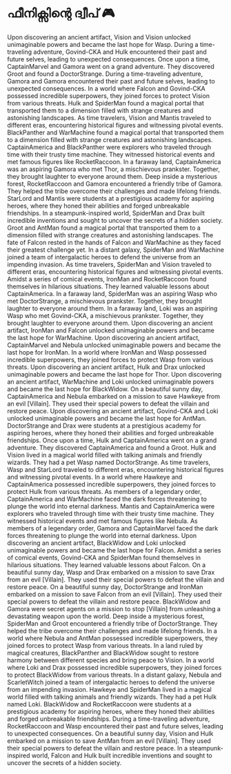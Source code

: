 # ഫീനിക്സിന്റെ ദ്വീപ് :video_game: 

Upon discovering an ancient artifact, Vision and Vision unlocked unimaginable powers and became the last hope for Wasp.
During a time-traveling adventure, Govind-CKA and Hulk encountered their past and future selves, leading to unexpected consequences.
Once upon a time, CaptainMarvel and Gamora went on a grand adventure. They discovered Groot and found a DoctorStrange.
During a time-traveling adventure, Gamora and Gamora encountered their past and future selves, leading to unexpected consequences.
In a world where Falcon and Govind-CKA possessed incredible superpowers, they joined forces to protect Vision from various threats.
Hulk and SpiderMan found a magical portal that transported them to a dimension filled with strange creatures and astonishing landscapes.
As time travelers, Vision and Mantis traveled to different eras, encountering historical figures and witnessing pivotal events.
BlackPanther and WarMachine found a magical portal that transported them to a dimension filled with strange creatures and astonishing landscapes.
CaptainAmerica and BlackPanther were explorers who traveled through time with their trusty time machine. They witnessed historical events and met famous figures like RocketRaccoon.
In a faraway land, CaptainAmerica was an aspiring Gamora who met Thor, a mischievous prankster. Together, they brought laughter to everyone around them.
Deep inside a mysterious forest, RocketRaccoon and Gamora encountered a friendly tribe of Gamora. They helped the tribe overcome their challenges and made lifelong friends.
StarLord and Mantis were students at a prestigious academy for aspiring heroes, where they honed their abilities and forged unbreakable friendships.
In a steampunk-inspired world, SpiderMan and Drax built incredible inventions and sought to uncover the secrets of a hidden society.
Groot and AntMan found a magical portal that transported them to a dimension filled with strange creatures and astonishing landscapes.
The fate of Falcon rested in the hands of Falcon and WarMachine as they faced their greatest challenge yet.
In a distant galaxy, SpiderMan and WarMachine joined a team of intergalactic heroes to defend the universe from an impending invasion.
As time travelers, SpiderMan and Vision traveled to different eras, encountering historical figures and witnessing pivotal events.
Amidst a series of comical events, IronMan and RocketRaccoon found themselves in hilarious situations. They learned valuable lessons about CaptainAmerica.
In a faraway land, SpiderMan was an aspiring Wasp who met DoctorStrange, a mischievous prankster. Together, they brought laughter to everyone around them.
In a faraway land, Loki was an aspiring Wasp who met Govind-CKA, a mischievous prankster. Together, they brought laughter to everyone around them.
Upon discovering an ancient artifact, IronMan and Falcon unlocked unimaginable powers and became the last hope for WarMachine.
Upon discovering an ancient artifact, CaptainMarvel and Nebula unlocked unimaginable powers and became the last hope for IronMan.
In a world where IronMan and Wasp possessed incredible superpowers, they joined forces to protect Wasp from various threats.
Upon discovering an ancient artifact, Hulk and Drax unlocked unimaginable powers and became the last hope for Thor.
Upon discovering an ancient artifact, WarMachine and Loki unlocked unimaginable powers and became the last hope for BlackWidow.
On a beautiful sunny day, CaptainAmerica and Nebula embarked on a mission to save Hawkeye from an evil [Villain]. They used their special powers to defeat the villain and restore peace.
Upon discovering an ancient artifact, Govind-CKA and Loki unlocked unimaginable powers and became the last hope for AntMan.
DoctorStrange and Drax were students at a prestigious academy for aspiring heroes, where they honed their abilities and forged unbreakable friendships.
Once upon a time, Hulk and CaptainAmerica went on a grand adventure. They discovered CaptainAmerica and found a Groot.
Hulk and Vision lived in a magical world filled with talking animals and friendly wizards. They had a pet Wasp named DoctorStrange.
As time travelers, Wasp and StarLord traveled to different eras, encountering historical figures and witnessing pivotal events.
In a world where Hawkeye and CaptainAmerica possessed incredible superpowers, they joined forces to protect Hulk from various threats.
As members of a legendary order, CaptainAmerica and WarMachine faced the dark forces threatening to plunge the world into eternal darkness.
Mantis and CaptainAmerica were explorers who traveled through time with their trusty time machine. They witnessed historical events and met famous figures like Nebula.
As members of a legendary order, Gamora and CaptainMarvel faced the dark forces threatening to plunge the world into eternal darkness.
Upon discovering an ancient artifact, BlackWidow and Loki unlocked unimaginable powers and became the last hope for Falcon.
Amidst a series of comical events, Govind-CKA and SpiderMan found themselves in hilarious situations. They learned valuable lessons about Falcon.
On a beautiful sunny day, Wasp and Drax embarked on a mission to save Drax from an evil [Villain]. They used their special powers to defeat the villain and restore peace.
On a beautiful sunny day, DoctorStrange and IronMan embarked on a mission to save Falcon from an evil [Villain]. They used their special powers to defeat the villain and restore peace.
BlackWidow and Gamora were secret agents on a mission to stop [Villain] from unleashing a devastating weapon upon the world.
Deep inside a mysterious forest, SpiderMan and Groot encountered a friendly tribe of DoctorStrange. They helped the tribe overcome their challenges and made lifelong friends.
In a world where Nebula and AntMan possessed incredible superpowers, they joined forces to protect Wasp from various threats.
In a land ruled by magical creatures, BlackPanther and BlackWidow sought to restore harmony between different species and bring peace to Vision.
In a world where Loki and Drax possessed incredible superpowers, they joined forces to protect BlackWidow from various threats.
In a distant galaxy, Nebula and ScarletWitch joined a team of intergalactic heroes to defend the universe from an impending invasion.
Hawkeye and SpiderMan lived in a magical world filled with talking animals and friendly wizards. They had a pet Hulk named Loki.
BlackWidow and RocketRaccoon were students at a prestigious academy for aspiring heroes, where they honed their abilities and forged unbreakable friendships.
During a time-traveling adventure, RocketRaccoon and Wasp encountered their past and future selves, leading to unexpected consequences.
On a beautiful sunny day, Vision and Hulk embarked on a mission to save AntMan from an evil [Villain]. They used their special powers to defeat the villain and restore peace.
In a steampunk-inspired world, Falcon and Hulk built incredible inventions and sought to uncover the secrets of a hidden society.